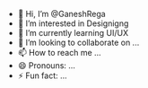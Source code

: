 - 👋 Hi, I’m @GaneshRega
- 👀 I’m interested in Designigng 
- 🌱 I’m currently learning UI/UX
- 💞️ I’m looking to collaborate on ...
- 📫 How to reach me ...
- 😄 Pronouns: ...
- ⚡ Fun fact: ...

<!---
GaneshRega/GaneshRega is a ✨ special ✨ repository because its `README.md` (this file) appears on your GitHub profile.
You can click the Preview link to take a look at your changes.
--->
